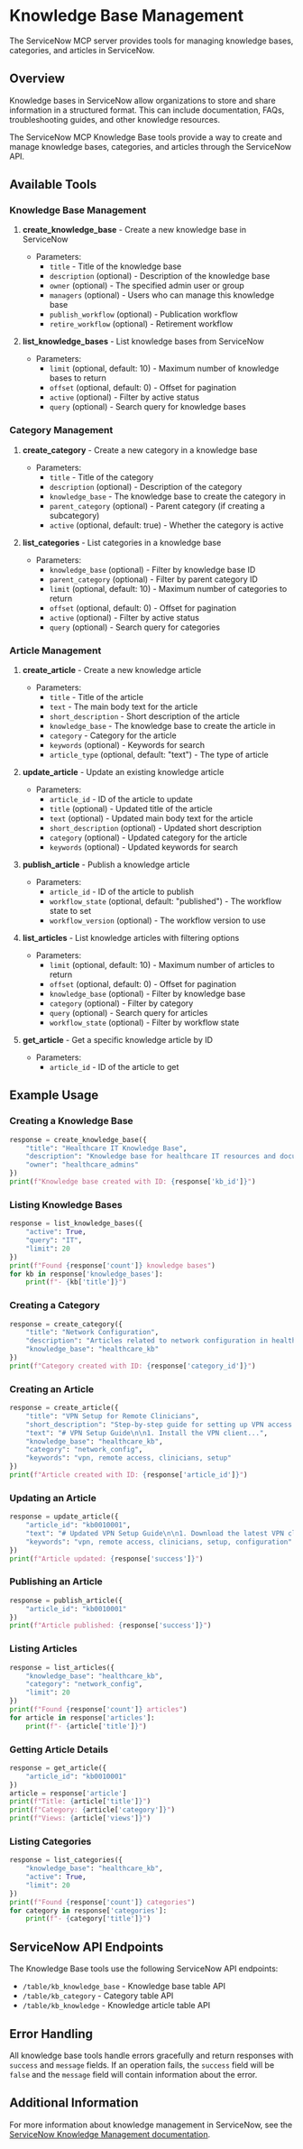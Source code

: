 # Knowledge Base Management

The ServiceNow MCP server provides tools for managing knowledge bases, categories, and articles in ServiceNow.

## Overview

Knowledge bases in ServiceNow allow organizations to store and share information in a structured format. This can include documentation, FAQs, troubleshooting guides, and other knowledge resources.

The ServiceNow MCP Knowledge Base tools provide a way to create and manage knowledge bases, categories, and articles through the ServiceNow API.

## Available Tools

### Knowledge Base Management

1. **create_knowledge_base** - Create a new knowledge base in ServiceNow
   - Parameters:
     - `title` - Title of the knowledge base
     - `description` (optional) - Description of the knowledge base
     - `owner` (optional) - The specified admin user or group
     - `managers` (optional) - Users who can manage this knowledge base
     - `publish_workflow` (optional) - Publication workflow
     - `retire_workflow` (optional) - Retirement workflow

2. **list_knowledge_bases** - List knowledge bases from ServiceNow
   - Parameters:
     - `limit` (optional, default: 10) - Maximum number of knowledge bases to return
     - `offset` (optional, default: 0) - Offset for pagination
     - `active` (optional) - Filter by active status
     - `query` (optional) - Search query for knowledge bases

### Category Management

1. **create_category** - Create a new category in a knowledge base
   - Parameters:
     - `title` - Title of the category
     - `description` (optional) - Description of the category
     - `knowledge_base` - The knowledge base to create the category in
     - `parent_category` (optional) - Parent category (if creating a subcategory)
     - `active` (optional, default: true) - Whether the category is active

2. **list_categories** - List categories in a knowledge base
   - Parameters:
     - `knowledge_base` (optional) - Filter by knowledge base ID
     - `parent_category` (optional) - Filter by parent category ID
     - `limit` (optional, default: 10) - Maximum number of categories to return
     - `offset` (optional, default: 0) - Offset for pagination
     - `active` (optional) - Filter by active status
     - `query` (optional) - Search query for categories

### Article Management

1. **create_article** - Create a new knowledge article
   - Parameters:
     - `title` - Title of the article
     - `text` - The main body text for the article
     - `short_description` - Short description of the article
     - `knowledge_base` - The knowledge base to create the article in
     - `category` - Category for the article
     - `keywords` (optional) - Keywords for search
     - `article_type` (optional, default: "text") - The type of article

2. **update_article** - Update an existing knowledge article
   - Parameters:
     - `article_id` - ID of the article to update
     - `title` (optional) - Updated title of the article
     - `text` (optional) - Updated main body text for the article
     - `short_description` (optional) - Updated short description
     - `category` (optional) - Updated category for the article
     - `keywords` (optional) - Updated keywords for search

3. **publish_article** - Publish a knowledge article
   - Parameters:
     - `article_id` - ID of the article to publish
     - `workflow_state` (optional, default: "published") - The workflow state to set
     - `workflow_version` (optional) - The workflow version to use

4. **list_articles** - List knowledge articles with filtering options
   - Parameters:
     - `limit` (optional, default: 10) - Maximum number of articles to return
     - `offset` (optional, default: 0) - Offset for pagination
     - `knowledge_base` (optional) - Filter by knowledge base
     - `category` (optional) - Filter by category
     - `query` (optional) - Search query for articles
     - `workflow_state` (optional) - Filter by workflow state

5. **get_article** - Get a specific knowledge article by ID
   - Parameters:
     - `article_id` - ID of the article to get

## Example Usage

### Creating a Knowledge Base

```python
response = create_knowledge_base({
    "title": "Healthcare IT Knowledge Base",
    "description": "Knowledge base for healthcare IT resources and documentation",
    "owner": "healthcare_admins"
})
print(f"Knowledge base created with ID: {response['kb_id']}")
```

### Listing Knowledge Bases

```python
response = list_knowledge_bases({
    "active": True,
    "query": "IT",
    "limit": 20
})
print(f"Found {response['count']} knowledge bases")
for kb in response['knowledge_bases']:
    print(f"- {kb['title']}")
```

### Creating a Category

```python
response = create_category({
    "title": "Network Configuration",
    "description": "Articles related to network configuration in healthcare environments",
    "knowledge_base": "healthcare_kb"
})
print(f"Category created with ID: {response['category_id']}")
```

### Creating an Article

```python
response = create_article({
    "title": "VPN Setup for Remote Clinicians",
    "short_description": "Step-by-step guide for setting up VPN access for remote clinicians",
    "text": "# VPN Setup Guide\n\n1. Install the VPN client...",
    "knowledge_base": "healthcare_kb",
    "category": "network_config",
    "keywords": "vpn, remote access, clinicians, setup"
})
print(f"Article created with ID: {response['article_id']}")
```

### Updating an Article

```python
response = update_article({
    "article_id": "kb0010001",
    "text": "# Updated VPN Setup Guide\n\n1. Download the latest VPN client...",
    "keywords": "vpn, remote access, clinicians, setup, configuration"
})
print(f"Article updated: {response['success']}")
```

### Publishing an Article

```python
response = publish_article({
    "article_id": "kb0010001"
})
print(f"Article published: {response['success']}")
```

### Listing Articles

```python
response = list_articles({
    "knowledge_base": "healthcare_kb",
    "category": "network_config",
    "limit": 20
})
print(f"Found {response['count']} articles")
for article in response['articles']:
    print(f"- {article['title']}")
```

### Getting Article Details

```python
response = get_article({
    "article_id": "kb0010001"
})
article = response['article']
print(f"Title: {article['title']}")
print(f"Category: {article['category']}")
print(f"Views: {article['views']}")
```

### Listing Categories

```python
response = list_categories({
    "knowledge_base": "healthcare_kb",
    "active": True,
    "limit": 20
})
print(f"Found {response['count']} categories")
for category in response['categories']:
    print(f"- {category['title']}")
```

## ServiceNow API Endpoints

The Knowledge Base tools use the following ServiceNow API endpoints:

- `/table/kb_knowledge_base` - Knowledge base table API
- `/table/kb_category` - Category table API
- `/table/kb_knowledge` - Knowledge article table API

## Error Handling

All knowledge base tools handle errors gracefully and return responses with `success` and `message` fields. If an operation fails, the `success` field will be `false` and the `message` field will contain information about the error.

## Additional Information

For more information about knowledge management in ServiceNow, see the [ServiceNow Knowledge Management documentation](https://docs.servicenow.com/bundle/tokyo-servicenow-platform/page/product/knowledge-management/concept/c_KnowledgeManagement.html).